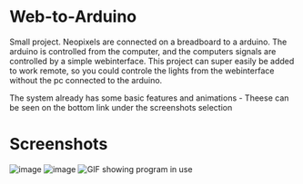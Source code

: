 # Web-to-Arduino
Small project. Neopixels are connected on a breadboard to a arduino. The arduino is controlled from the computer, and the computers signals are controlled by a simple webinterface. This project can super easily be added to work remote, so you could controle the lights from the webinterface without the pc connected to the arduino.

The system already has some basic features and animations - Theese can be seen on the bottom link under the screenshots selection

# Screenshots
![image](https://i.imgur.com/yaco6zr.jpg)
![image](https://i.imgur.com/XQvLSGJ.jpg)
![GIF showing program in use](https://media2.giphy.com/media/5vQipCDwV1UcJJ7L35/giphy.gif?cid=790b7611f16c42891f61af95bd02d5675433863610a29544&rid=giphy.gif&ct=g)

